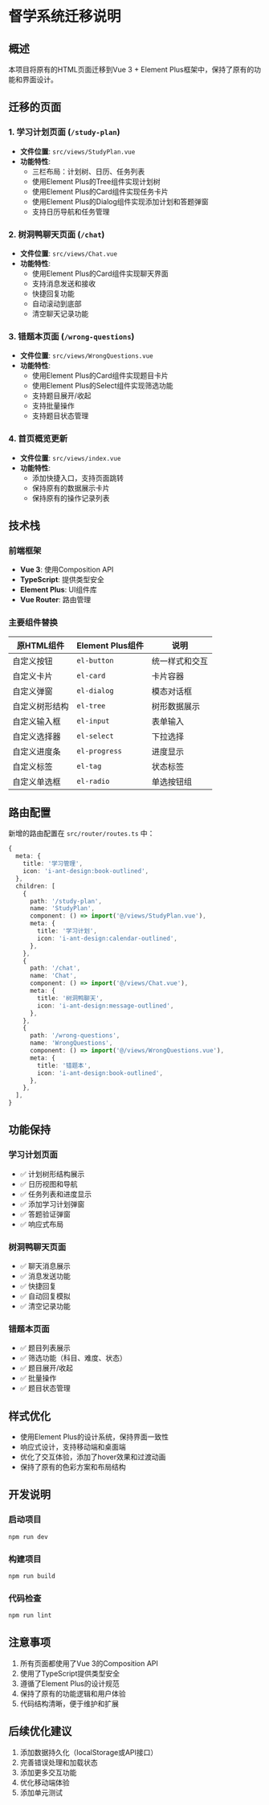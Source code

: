 # 督学系统迁移说明

## 概述
本项目将原有的HTML页面迁移到Vue 3 + Element Plus框架中，保持了原有的功能和界面设计。

## 迁移的页面

### 1. 学习计划页面 (`/study-plan`)
- **文件位置**: `src/views/StudyPlan.vue`
- **功能特性**:
  - 三栏布局：计划树、日历、任务列表
  - 使用Element Plus的Tree组件实现计划树
  - 使用Element Plus的Card组件实现任务卡片
  - 使用Element Plus的Dialog组件实现添加计划和答题弹窗
  - 支持日历导航和任务管理

### 2. 树洞鸭聊天页面 (`/chat`)
- **文件位置**: `src/views/Chat.vue`
- **功能特性**:
  - 使用Element Plus的Card组件实现聊天界面
  - 支持消息发送和接收
  - 快捷回复功能
  - 自动滚动到底部
  - 清空聊天记录功能

### 3. 错题本页面 (`/wrong-questions`)
- **文件位置**: `src/views/WrongQuestions.vue`
- **功能特性**:
  - 使用Element Plus的Card组件实现题目卡片
  - 使用Element Plus的Select组件实现筛选功能
  - 支持题目展开/收起
  - 支持批量操作
  - 支持题目状态管理

### 4. 首页概览更新
- **文件位置**: `src/views/index.vue`
- **功能特性**:
  - 添加快捷入口，支持页面跳转
  - 保持原有的数据展示卡片
  - 保持原有的操作记录列表

## 技术栈

### 前端框架
- **Vue 3**: 使用Composition API
- **TypeScript**: 提供类型安全
- **Element Plus**: UI组件库
- **Vue Router**: 路由管理

### 主要组件替换

| 原HTML组件 | Element Plus组件 | 说明 |
|-----------|-----------------|------|
| 自定义按钮 | `el-button` | 统一样式和交互 |
| 自定义卡片 | `el-card` | 卡片容器 |
| 自定义弹窗 | `el-dialog` | 模态对话框 |
| 自定义树形结构 | `el-tree` | 树形数据展示 |
| 自定义输入框 | `el-input` | 表单输入 |
| 自定义选择器 | `el-select` | 下拉选择 |
| 自定义进度条 | `el-progress` | 进度显示 |
| 自定义标签 | `el-tag` | 状态标签 |
| 自定义单选框 | `el-radio` | 单选按钮组 |

## 路由配置

新增的路由配置在 `src/router/routes.ts` 中：

```typescript
{
  meta: {
    title: '学习管理',
    icon: 'i-ant-design:book-outlined',
  },
  children: [
    {
      path: '/study-plan',
      name: 'StudyPlan',
      component: () => import('@/views/StudyPlan.vue'),
      meta: {
        title: '学习计划',
        icon: 'i-ant-design:calendar-outlined',
      },
    },
    {
      path: '/chat',
      name: 'Chat',
      component: () => import('@/views/Chat.vue'),
      meta: {
        title: '树洞鸭聊天',
        icon: 'i-ant-design:message-outlined',
      },
    },
    {
      path: '/wrong-questions',
      name: 'WrongQuestions',
      component: () => import('@/views/WrongQuestions.vue'),
      meta: {
        title: '错题本',
        icon: 'i-ant-design:book-outlined',
      },
    },
  ],
}
```

## 功能保持

### 学习计划页面
- ✅ 计划树形结构展示
- ✅ 日历视图和导航
- ✅ 任务列表和进度显示
- ✅ 添加学习计划弹窗
- ✅ 答题验证弹窗
- ✅ 响应式布局

### 树洞鸭聊天页面
- ✅ 聊天消息展示
- ✅ 消息发送功能
- ✅ 快捷回复
- ✅ 自动回复模拟
- ✅ 清空记录功能

### 错题本页面
- ✅ 题目列表展示
- ✅ 筛选功能（科目、难度、状态）
- ✅ 题目展开/收起
- ✅ 批量操作
- ✅ 题目状态管理

## 样式优化

- 使用Element Plus的设计系统，保持界面一致性
- 响应式设计，支持移动端和桌面端
- 优化了交互体验，添加了hover效果和过渡动画
- 保持了原有的色彩方案和布局结构

## 开发说明

### 启动项目
```bash
npm run dev
```

### 构建项目
```bash
npm run build
```

### 代码检查
```bash
npm run lint
```

## 注意事项

1. 所有页面都使用了Vue 3的Composition API
2. 使用了TypeScript提供类型安全
3. 遵循了Element Plus的设计规范
4. 保持了原有的功能逻辑和用户体验
5. 代码结构清晰，便于维护和扩展

## 后续优化建议

1. 添加数据持久化（localStorage或API接口）
2. 完善错误处理和加载状态
3. 添加更多交互功能
4. 优化移动端体验
5. 添加单元测试

